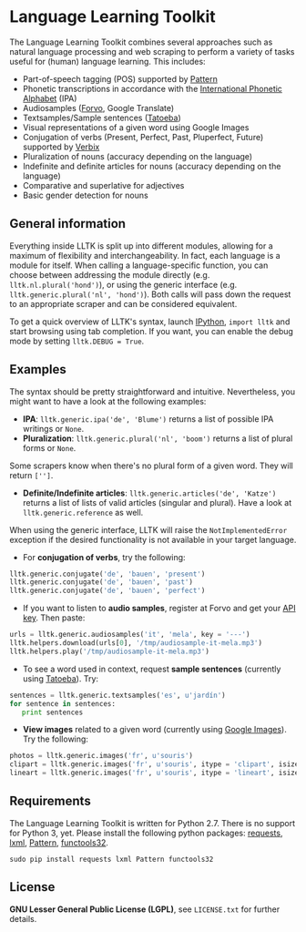 Language Learning Toolkit
=======

The Language Learning Toolkit combines several approaches such as natural language processing and web scraping to perform a variety of tasks useful for (human) language learning.
This includes:
 * Part-of-speech tagging (POS) supported by [Pattern](http://github.com/clips/pattern)
 * Phonetic transcriptions in accordance with the [International Phonetic Alphabet](http://en.wikipedia.org/wiki/International_Phonetic_Alphabet) (IPA)
 * Audiosamples ([Forvo](http://www.forvo.com/), Google Translate)
 * Textsamples/Sample sentences ([Tatoeba](http://tatoeba.org/))
 * Visual representations of a given word using Google Images
 * Conjugation of verbs (Present, Perfect, Past, Pluperfect, Future) supported by [Verbix](www.verbix.com/)
 * Pluralization of nouns (accuracy depending on the language)
 * Indefinite and definite articles for nouns (accuracy depending on the language)
 * Comparative and superlative for adjectives
 * Basic gender detection for nouns

General information
-------------------

Everything inside LLTK is split up into different modules, allowing for a maximum of flexibility and interchangeability. In fact, each language is a module for itself. When calling a language-specific function, you can choose between addressing the module directly (e.g. `lltk.nl.plural('hond')`), or using the generic interface (e.g. `lltk.generic.plural('nl', 'hond')`). Both calls will pass down the request to an appropriate scraper and can be considered equivalent.

To get a quick overview of LLTK's syntax, launch [IPython](http://ipython.org/), `import lltk` and start browsing using tab completion. If you want, you can enable the debug mode by setting `lltk.DEBUG = True`. 

Examples
--------

The syntax should be pretty straightforward and intuitive. Nevertheless, you might want to have a look at the following examples:

 * **IPA**: `lltk.generic.ipa('de', 'Blume')` returns a list of possible IPA writings or `None`.
 * **Pluralization**: `lltk.generic.plural('nl', 'boom')` returns a list of plural forms or `None`.
 
 Some scrapers know when there's no plural form of a given word. They will return `['']`.
 * **Definite/Indefinite articles**: `lltk.generic.articles('de', 'Katze')` returns a list of lists of valid articles (singular and plural). Have a look at `lltk.generic.reference` as well.

When using the generic interface, LLTK will raise the `NotImplementedError` exception if the desired functionality is not available in your target language.

 * For **conjugation of verbs**, try the following:
 ```python
 lltk.generic.conjugate('de', 'bauen', 'present')
 lltk.generic.conjugate('de', 'bauen', 'past')
 lltk.generic.conjugate('de', 'bauen', 'perfect')
 ```

 * If you want to listen to **audio samples**, register at Forvo and get your [API key](http://api.forvo.com/). Then paste:
 ```python
 urls = lltk.generic.audiosamples('it', 'mela', key = '---')
 lltk.helpers.download(urls[0], '/tmp/audiosample-it-mela.mp3')
 lltk.helpers.play('/tmp/audiosample-it-mela.mp3')
 ```

 * To see a word used in context, request **sample sentences** (currently using [Tatoeba](http://tatoeba.org/)). Try:
 ```python
 sentences = lltk.generic.textsamples('es', u'jardín')
 for sentence in sentences:
 	print sentences
 ```

 * **View images** related to a given word (currently using [Google Images](http://images.google.com/)). Try the following:
 ```python
 photos = lltk.generic.images('fr', u'souris')
 clipart = lltk.generic.images('fr', u'souris', itype = 'clipart', isize = 'large')
 lineart = lltk.generic.images('fr', u'souris', itype = 'lineart', isize = 'small')
 ```

Requirements
------------

The Language Learning Toolkit is written for Python 2.7. There is no support for Python 3, yet. Please install the following python packages: [requests](https://pypi.python.org/pypi/requests/), [lxml](https://pypi.python.org/pypi/lxml/3.3.5), [Pattern](https://pypi.python.org/pypi/Pattern/2.6), [functools32](https://pypi.python.org/pypi/functools32/3.2.3-1).

`sudo pip install requests lxml Pattern functools32`

License
-------

**GNU Lesser General Public License (LGPL)**, see `LICENSE.txt` for further details.

